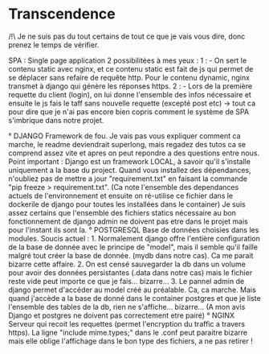 # Transcendence

/!\ Je ne suis pas du tout certains de tout ce que je vais vous dire, donc prenez le temps de vérifier. 

SPA : Single page application
  2 possibilitées à mes yeux : 
    1 :
    - On sert le contenu static avec nginx, et ce contenu static est fait de js qui permet de se déplacer sans refaire de requête http. Pour le contenu dynamic, nginx transmet à django qui génère les réponses https.
    2 :
    - Lors de la première requette du client (login), on lui donne l'ensemble des infos nécessaire et ensuite le js fais le taff sans nouvelle requette (excepté post etc)
  -> tout ca pour dire que je n'ai pas encore bien copris comment le système de SPA s'imbrique dans notre projet.

° DJANGO
  Framework de fou. Je vais pas vous expliquer comment ca marche, le readme deviendrait superlong, mais regadez des tutos ca se comprend assez vite et apres on peut repondre a des questions entre nous.
    Point important : Django est un framework LOCAL, à savoir qu'il s'installe uniquement a la base du project. 
    Quand vous installez des dépendances, n'oubliez pas de mettre a jour "requirement.txt" en faisant la commande "pip freeze > requirement.txt". (Ca note l'ensemble des dependances actuels de l'environnement et ensuite on ré-utilise       ce fichier dans le dockerile de django pour toutes les installées dans le container)
  Je suis assez certains que l'ensemble des fichiers statics nécessaire au bon fonctionnement de django admin ne doivent pas etre dans le projet mais pour l'instant ils sont la.
° POSTGRESQL
  Base de données choisies dans les modules.
  Soucis actuel :
    1. Normalement django offre l'entière configuration de la base de donnée avec le principe de "model", mais il semble qu'il faille malgré tout créer la base de donnée. (mydb dans notre cas). Ca me parait bizarre cette affaire.
    2. On est censé sauvegarder la db dans un volume pour avoir des données persistantes (.data dans notre cas) mais le fichier reste vide peut importe ce que je fais... bizarre...
    3.  Le pannel admin de django permet d'accéder au model créé au préalable. Ca, ca marche. 
        Mais quand j'accède a la base de donné dans le container postgres et que je liste l'ensemble des tables de la db, rien ne s'affiche... bizarre... (A mon avis Django et postgres ne doivent pas correctement etre pairé)
° NGINX
    Serveur qui recoit les requettes (permet l'encryption du traffic a travers https).
    La ligne "include mime.types;" dans le .conf peut paraitre bizarre mais elle oblige l'affichage dans le bon type des fichiers, a ne pas retirer !
  
